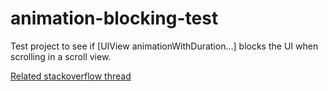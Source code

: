animation-blocking-test
=======================

Test project to see if [UIView animationWithDuration...] blocks the UI when scrolling in a scroll view.


[Related stackoverflow thread](http://stackoverflow.com/questions/5659841/animation-inside-a-uiscrollview)
